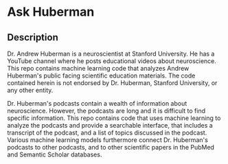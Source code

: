# Ask Huberman

## Description

Dr. Andrew Huberman is a neuroscientist at Stanford University. He has a YouTube channel where he posts educational videos about neuroscience. This repo contains machine learning code that analyzes Andrew Huberman's public facing scientific education materials. The code contained herein is not endorsed by Dr. Huberman, Stanford University, or any other entity.

Dr. Huberman's podcasts contain a wealth of information about neuroscience. However, the podcasts are long and it is difficult to find specific information. This repo contains code that uses machine learning to analyze the podcasts and provide a searchable interface, that includes a transcript of the podcast, and a list of topics discussed in the podcast. Various machine learning models furthermore connect Dr. Huberman's podcasts to other podcasts, and to other scientific papers in the PubMed and Semantic Scholar databases.